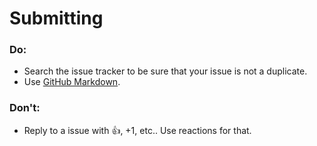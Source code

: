 # Submitting

### Do:

* Search the issue tracker to be sure that your issue is not a duplicate.
* Use [GitHub Markdown](https://help.github.com/articles/getting-started-with-writing-and-formatting-on-github/).

### Don't:

* Reply to a issue with :+1:, +1, etc.. Use reactions for that.